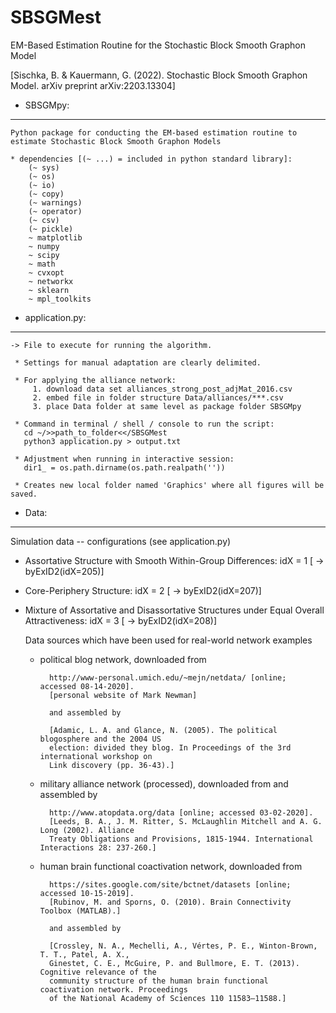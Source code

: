# SBSGMest
EM-Based Estimation Routine for the Stochastic Block Smooth Graphon Model

[Sischka, B. & Kauermann, G. (2022). Stochastic Block Smooth Graphon Model. arXiv preprint arXiv:2203.13304]


 - SBSGMpy:
 -------------

	Python package for conducting the EM-based estimation routine to estimate Stochastic Block Smooth Graphon Models

	* dependencies [(~ ...) = included in python standard library]:
		(~ sys)
		(~ os)
		(~ io)
		(~ copy)
		(~ warnings)
		(~ operator)
		(~ csv)
		(~ pickle)
		~ matplotlib
		~ numpy
		~ scipy
		~ math
		~ cvxopt
		~ networkx
		~ sklearn
		~ mpl_toolkits



 - application.py:
 -----------------

	-> File to execute for running the algorithm.

	 * Settings for manual adaptation are clearly delimited.

	 * For applying the alliance network:
	     1. download data set alliances_strong_post_adjMat_2016.csv
	     2. embed file in folder structure Data/alliances/***.csv
	     3. place Data folder at same level as package folder SBSGMpy

	 * Command in terminal / shell / console to run the script:
	   cd ~/>>path_to_folder<</SBSGMest
	   python3 application.py > output.txt

	 * Adjustment when running in interactive session:
	   dir1_ = os.path.dirname(os.path.realpath(''))

	 * Creates new local folder named 'Graphics' where all figures will be saved.



 - Data:
 -------
  
  Simulation data -- configurations (see application.py)
  
  * Assortative Structure with Smooth Within-Group Differences:
    idX = 1
    [ -> byExID2(idX=205)]
  * Core-Periphery Structure:
    idX = 2
    [ -> byExID2(idX=207)]
  * Mixture of Assortative and Disassortative Structures under Equal Overall Attractiveness:
    idX = 3
    [ -> byExID2(idX=208)]
  
  
	Data sources which have been used for real-world network examples

	* political blog network, downloaded from 

			http://www-personal.umich.edu/~mejn/netdata/ [online; accessed 08-14-2020].
			[personal website of Mark Newman]
			
			and assembled by
			
			[Adamic, L. A. and Glance, N. (2005). The political blogosphere and the 2004 US 
			election: divided they blog. In Proceedings of the 3rd international workshop on 
			Link discovery (pp. 36-43).]


	* military alliance network (processed), downloaded from and assembled by

			http://www.atopdata.org/data [online; accessed 03-02-2020].
			[Leeds, B. A., J. M. Ritter, S. McLaughlin Mitchell and A. G. Long (2002). Alliance 
			Treaty Obligations and Provisions, 1815-1944. International Interactions 28: 237-260.]


	* human brain functional coactivation network, downloaded from

			https://sites.google.com/site/bctnet/datasets [online; accessed 10-15-2019].
			[Rubinov, M. and Sporns, O. (2010). Brain Connectivity Toolbox (MATLAB).]

			and assembled by

			[Crossley, N. A., Mechelli, A., Vértes, P. E., Winton-Brown, T. T., Patel, A. X., 
			Ginestet, C. E., McGuire, P. and Bullmore, E. T. (2013). Cognitive relevance of the 
			community structure of the human brain functional coactivation network. Proceedings 
			of the National Academy of Sciences 110 11583–11588.]
